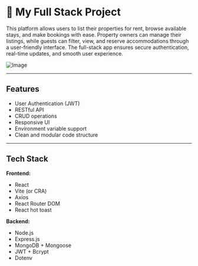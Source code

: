 # 🏡 My Full Stack Project

This platform allows users to list their properties for rent, browse available stays, and make bookings with ease. Property owners can manage their listings, while guests can filter, view, and reserve accommodations through a user-friendly interface. The full-stack app ensures secure authentication, real-time updates, and smooth user experience.


![Image](https://github.com/user-attachments/assets/727971da-1254-45cb-81fe-13ffa9513e26)


---

##  Features

- User Authentication (JWT)
- RESTful API
- CRUD operations
- Responsive UI
- Environment variable support
- Clean and modular code structure

---

##  Tech Stack

**Frontend:**
- React
- Vite (or CRA)
- Axios
- React Router DOM
- React hot toast

**Backend:**
- Node.js
- Express.js
- MongoDB + Mongoose
- JWT + Bcrypt
- Dotenv

